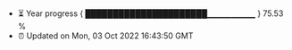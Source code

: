 - ⏳ Year progress { ██████████████████████▁▁▁▁▁▁▁▁ } 75.53 %
- ⏰ Updated on Mon, 03 Oct 2022 16:43:50 GMT

